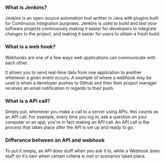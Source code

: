 ### What is Jenkins?
Jenkins is an open-source automation tool written in Java with plugins built for Continuous Integration purposes. Jenkins is used to build and test your software projects continuously making it easier for developers to integrate changes to the project, and making it easier for users to obtain a fresh build.

### What is a web hook?
Webhooks are one of a few ways web applications can communicate with each other.

It allows you to send real-time data from one application to another whenever a given event occurs. A example of where a webhook may be used is when a developer pushes to Github and then their project manager receives an email notification in regards to their push.

### What is a API call?
Simply put, whenever you make a call to a server using APIs, this counts as an API call. For example, every time you log in, ask a question on your computer or an app, you're in fact making an API call. An API call is the process that takes place after the API is set up and ready to go.

### Differance between an API and webhook
To put it simply, an API does stuff when you ask it to, while a Webhook does stuff on it’s own when certain criteria is met or scenarios takes place. 
